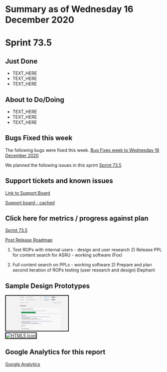 # Summary as of Wednesday 16 December 2020 

# Sprint 73.5

## Just Done
* TEXT_HERE
* TEXT_HERE
* TEXT_HERE

## About to Do/Doing
* TEXT_HERE
* TEXT_HERE
* TEXT_HERE

## Bugs Fixed this week
The following bugs were fixed this week.
[Bug Fixes week to Wednesday 16 December 2020](graphs/bugs16122020.png)

We planned the following issues in this sprint 
[Sprint 73.5](graphs/sprint16122020.png)

## Support tickets and known issues
[Link to Support Board](https://collaboration.homeoffice.gov.uk/jira/secure/RapidBoard.jspa?rapidView=1717&selectedIssue=ASSB-253)

[Support board - cached](graphs/supportBoard16122020.png)

## Click here for metrics / progress against plan
[Sprint 73.5](graphs/progress16122020.png)

[Post Release Roadmap](graphs/roadmap16122020.png)

1) Test ROPs with internal users - design and user research 2) Release PPL for content search for ASRU - working software (Fox)

1) Full content search on PPLs - working software 2) Prepare and plan second iteration of ROPs testing (user research and design) Elephant

## Sample Design Prototypes
<a href="graphs/proto1_16122020.png"><img src="graphs/proto1_16122020.png" alt="HTML5 Icon" width="200" style="border:2px solid black"></a>
<br>
<a href="graphs/proto2_16122020.png"><img src="graphs/proto2_16122020.png" alt="HTML5 Icon" width="200" style="border:2px solid black"></a>
<br>


## Google Analytics for this report
[Google Analytics](graphs/GA16122020.png)

